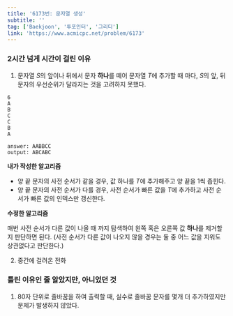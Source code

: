 ```yaml
---
title: '6173번: 문자열 생성'
subtitle: ''
tag: ['Baekjoon', '투포인터', '그리디']
link: 'https://www.acmicpc.net/problem/6173'
---
```


### 2시간 넘게 시간이 걸린 이유

1. 문자열 $S$의 앞이나 뒤에서 문자 **하나**를 떼어 문자열 $T$에 추가할 때 마다, $S$의 앞, 뒤 문자의 우선순위가 달라지는 것을 고려하지 못했다.

```text
6
A
B
C
C
B
A

answer: AABBCC
output: ABCABC
```

**내가 작성한 알고리즘**

* 양 끝 문자의 사전 순서가 같을 경우, 값 하나를 $T$에 추가해주고 양 끝을 1씩 좁힌다.
* 양 끝 문자의 사전 순서가 다를 경우, 사전 순서가 빠른 값을 $T$에 추가하고 사전 순서가 빠른 값의 인덱스만 갱신한다.

**수정한 알고리즘**

매번 사전 순서가 다른 값이 나올 때 까지 탐색하여 왼쪽 혹은 오른쪽 값 **하나**를 제거할 지 판단하면 된다. (사전 순서가 다른 값이 나오지 않을 경우는 둘 중 어느 값을 지워도 상관없다고 판단한다.)

2. 중간에 걸려온 전화

### 틀린 이유인 줄 알았지만, 아니었던 것

1. 80자 단위로 줄바꿈을 하여 출력할 때, 실수로 줄바꿈 문자를 몇개 더 추가하였지만 문제가 발생하지 않았다.
